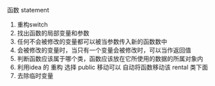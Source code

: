 函数 statement
1. 重构switch
2. 找出函数的局部变量和参数
3. 任何不会被修改的变量都可以被当参数传入新的函数数中
4. 会被修改的变量时，当只有一个变量会被修改时，可以当作返回值
5. 判断函数应该属于哪个类，函数应该放在它所使用的数据的所属对象内
5. 利用idea 的 重构 选择 public  移动可以 自动将函数移动该 rental 类下面
6. 去除临时变量